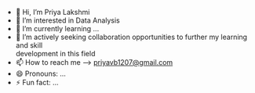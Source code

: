 - 👋 Hi, I’m Priya Lakshmi
- 👀 I’m interested in Data Analysis
- 🌱 I’m currently learning ...
- 💞️ I’m actively seeking collaboration opportunities to further my learning and skill           
      development in this field
- 📫 How to reach me --> priyavb1207@gmail.com
- 😄 Pronouns: ...
- ⚡ Fun fact: ...

<!---
priyavb12/priyavb12 is a ✨ special ✨ repository because its `README.md` (this file) appears on your GitHub profile.
You can click the Preview link to take a look at your changes.
--->
